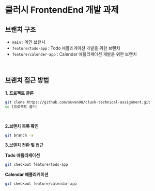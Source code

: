 # 클러시 FrontendEnd 개발 과제

## 브랜치 구조

- `main` : 메인 브랜치
- `feature/todo-app` : Todo 애플리케이션 개발을 위한 브랜치
- `feature/calender-app` : Calender 애플리케이션 개발을 위한 브랜치

<br />

## 브랜치 접근 방법

**1. 프로젝트 클론**

```bash
git clone https://github.com/suwan98/clush-technical-assignment.git
cd [프로젝트 폴더]
```

<br />

**2.브랜치 목록 확인**

```bash
git branch -a
```

**3.브랜치 전환 및 접근**

**Todo 애플리케이션**

```bash
git checkout feature/todo-app
```

**Calendar 애플리케이션**

```bash
git checkout feature/calendar-app
```
